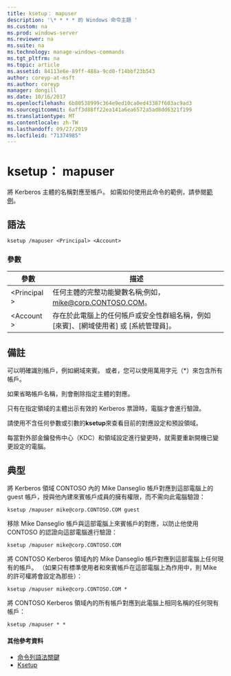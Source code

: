 ```yaml
---
title: ksetup： mapuser
description: '\* * * * 的 Windows 命令主題 '
ms.custom: na
ms.prod: windows-server
ms.reviewer: na
ms.suite: na
ms.technology: manage-windows-commands
ms.tgt_pltfrm: na
ms.topic: article
ms.assetid: 84113e6e-89ff-488a-9cd0-f14bbf23b543
author: coreyp-at-msft
ms.author: coreyp
manager: dongill
ms.date: 10/16/2017
ms.openlocfilehash: 6b80538999c364e9ed10ca0ed43387f603ac9ad3
ms.sourcegitcommit: 6aff3d88ff22ea141a6ea6572a5ad8dd6321f199
ms.translationtype: MT
ms.contentlocale: zh-TW
ms.lasthandoff: 09/27/2019
ms.locfileid: "71374985"
---
```

# <a name="ksetupmapuser"></a>ksetup： mapuser



將 Kerberos 主體的名稱對應至帳戶。 如需如何使用此命令的範例，請參閱[範例](#BKMK_Examples)。

## <a name="syntax"></a>語法

```
ksetup /mapuser <Principal> <Account>
```

### <a name="parameters"></a>參數

|  參數   |                                                   描述                                                   |
|--------------|-----------------------------------------------------------------------------------------------------------------|
| \<Principal > |              任何主體的完整功能變數名稱;例如，mike@corp.CONTOSO.COM。              |
|  \<Account >  | 存在於此電腦上的任何帳戶或安全性群組名稱，例如 [來賓]、[網域使用者] 或 [系統管理員]。 |

## <a name="remarks"></a>備註

可以明確識別帳戶，例如網域來賓。 或者，您可以使用萬用字元（*）來包含所有帳戶。

如果省略帳戶名稱，則會刪除指定主體的對應。

只有在指定領域的主體出示有效的 Kerberos 票證時，電腦才會進行驗證。

請使用不含任何參數或引數的**ksetup**來查看目前的對應設定和預設領域。

每當對外部金鑰發佈中心（KDC）和領域設定進行變更時，就需要重新開機已變更設定的電腦。

## <a name="BKMK_Examples"></a>典型

將 Kerberos 領域 CONTOSO 內的 Mike Danseglio 帳戶對應到這部電腦上的 guest 帳戶，授與他內建來賓帳戶成員的擁有權限，而不需向此電腦驗證：
```
ksetup /mapuser mike@corp.CONTOSO.COM guest
```
移除 Mike Danseglio 帳戶與這部電腦上來賓帳戶的對應，以防止他使用 CONTOSO 的認證向這部電腦進行驗證：
```
ksetup /mapuser mike@corp.CONTOSO.COM 
```
將 CONTOSO Kerberos 領域內的 Mike Danseglio 帳戶對應到這部電腦上任何現有的帳戶。 （如果只有標準使用者和來賓帳戶在這部電腦上為作用中，則 Mike 的許可權將會設定為那些）：
```
ksetup /mapuser mike@corp.CONTOSO.COM *
```
將 CONTOSO Kerberos 領域內的所有帳戶對應到此電腦上相同名稱的任何現有帳戶：
```
ksetup /mapuser * *
```

#### <a name="additional-references"></a>其他參考資料

-   [命令列語法關鍵](command-line-syntax-key.md)
-   [Ksetup](ksetup.md)